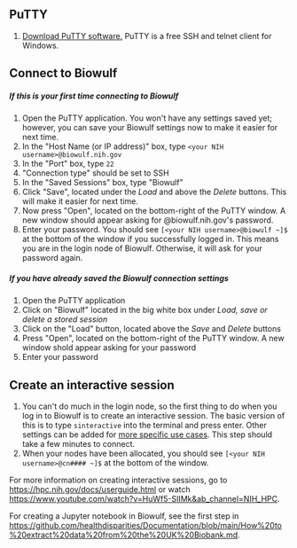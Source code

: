 ## PuTTY

1. [Download PuTTY software.](https://www.putty.org/) PuTTY is a free SSH and telnet client for Windows.  

## Connect to Biowulf

##### If this is your first time connecting to Biowulf
1. Open the PuTTY application. You won't have any settings saved yet; however, you can save your Biowulf settings now to make it easier for next time.  
2. In the "Host Name (or IP address)" box, type ```<your NIH username>@biowulf.nih.gov```  
3. In the "Port" box, type ```22```  
4. "Connection type" should be set to SSH  
5. In the "Saved Sessions" box, type "Biowulf"  
6. Click "Save", located under the *Load* and above the *Delete* buttons. This will make it easier for next time.  
7. Now press "Open", located on the bottom-right of the PuTTY window. A new window should appear asking for <your username>@biowulf.nih.gov's password.  
8. Enter your password. You should see ```[<your NIH username>@biowulf ~]$``` at the bottom of the window if you successfully logged in. This means you are in the login node of Biowulf. Otherwise, it will ask for your password again.  

##### If you have already saved the Biowulf connection settings
1. Open the PuTTY application  
2. Click on "Biowulf" located in the big white box under *Load, save or delete a stored session*  
3. Click on the "Load" button, located above the *Save* and *Delete* buttons  
4. Press "Open", located on the bottom-right of the PuTTY window. A new window shold appear asking for your password  
5. Enter your password  

## Create an interactive session

1. You can't do much in the login node, so the first thing to do when you log in to Biowulf is to create an interactive session. The basic version of this is to type ```sinteractive``` into the terminal and press enter. Other settings can be added for [more specific use cases](https://hpc.nih.gov/docs/userguide.html). This step should take a few minutes to connect.  
2. When your nodes have been allocated, you should see ```[<your NIH username>@cn#### ~]$``` at the bottom of the window.  

For more information on creating interactive sessions, go to <https://hpc.nih.gov/docs/userguide.html> or watch  <https://www.youtube.com/watch?v=HuWf5-SIIMk&ab_channel=NIH_HPC>.  

For creating a Jupyter notebook in Biowulf, see the first step in <https://github.com/healthdisparities/Documentation/blob/main/How%20to%20extract%20data%20from%20the%20UK%20Biobank.md>.
